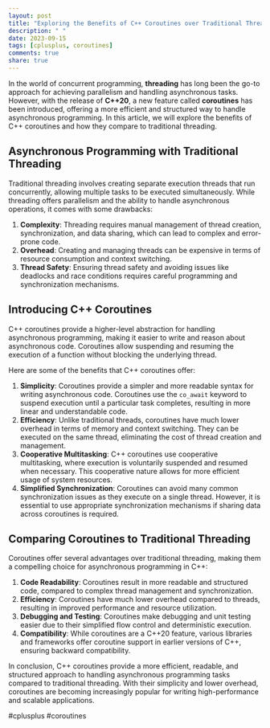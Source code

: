 ```yaml
---
layout: post
title: "Exploring the Benefits of C++ Coroutines over Traditional Threading"
description: " "
date: 2023-09-15
tags: [cplusplus, coroutines]
comments: true
share: true
---
```


In the world of concurrent programming, **threading** has long been the go-to approach for achieving parallelism and handling asynchronous tasks. However, with the release of **C++20**, a new feature called **coroutines** has been introduced, offering a more efficient and structured way to handle asynchronous programming. In this article, we will explore the benefits of C++ coroutines and how they compare to traditional threading.

## Asynchronous Programming with Traditional Threading

Traditional threading involves creating separate execution threads that run concurrently, allowing multiple tasks to be executed simultaneously. While threading offers parallelism and the ability to handle asynchronous operations, it comes with some drawbacks:

1. **Complexity**: Threading requires manual management of thread creation, synchronization, and data sharing, which can lead to complex and error-prone code.
2. **Overhead**: Creating and managing threads can be expensive in terms of resource consumption and context switching.
3. **Thread Safety**: Ensuring thread safety and avoiding issues like deadlocks and race conditions requires careful programming and synchronization mechanisms.

## Introducing C++ Coroutines

C++ coroutines provide a higher-level abstraction for handling asynchronous programming, making it easier to write and reason about asynchronous code. Coroutines allow suspending and resuming the execution of a function without blocking the underlying thread. 

Here are some of the benefits that C++ coroutines offer:

1. **Simplicity**: Coroutines provide a simpler and more readable syntax for writing asynchronous code. Coroutines use the `co_await` keyword to suspend execution until a particular task completes, resulting in more linear and understandable code.
2. **Efficiency**: Unlike traditional threads, coroutines have much lower overhead in terms of memory and context switching. They can be executed on the same thread, eliminating the cost of thread creation and management.
3. **Cooperative Multitasking**: C++ coroutines use cooperative multitasking, where execution is voluntarily suspended and resumed when necessary. This cooperative nature allows for more efficient usage of system resources.
4. **Simplified Synchronization**: Coroutines can avoid many common synchronization issues as they execute on a single thread. However, it is essential to use appropriate synchronization mechanisms if sharing data across coroutines is required.

## Comparing Coroutines to Traditional Threading

Coroutines offer several advantages over traditional threading, making them a compelling choice for asynchronous programming in C++:

1. **Code Readability**: Coroutines result in more readable and structured code, compared to complex thread management and synchronization.
2. **Efficiency**: Coroutines have much lower overhead compared to threads, resulting in improved performance and resource utilization.
3. **Debugging and Testing**: Coroutines make debugging and unit testing easier due to their simplified flow control and deterministic execution.
4. **Compatibility**: While coroutines are a C++20 feature, various libraries and frameworks offer coroutine support in earlier versions of C++, ensuring backward compatibility.

In conclusion, C++ coroutines provide a more efficient, readable, and structured approach to handling asynchronous programming tasks compared to traditional threading. With their simplicity and lower overhead, coroutines are becoming increasingly popular for writing high-performance and scalable applications.

\#cplusplus #coroutines